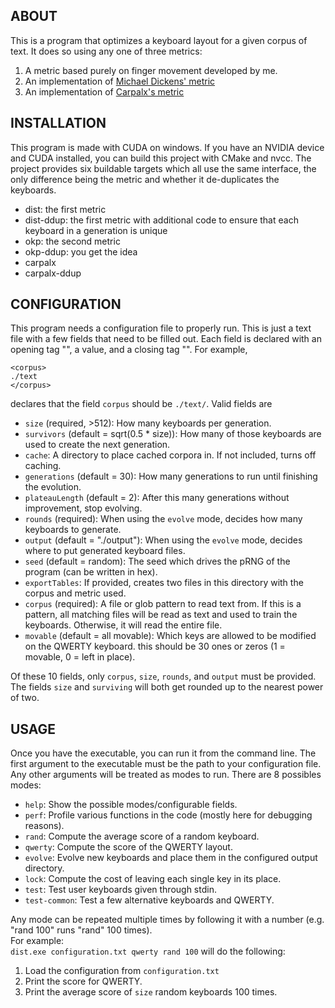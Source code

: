 ABOUT
-----

This is a program that optimizes a keyboard layout for a given corpus of text. It does so using any one of three metrics:
1. A metric based purely on finger movement developed by me.
2. An implementation of [Michael Dickens' metric](https://github.com/michaeldickens/Typing)
3. An implementation of [Carpalx's metric](https://mk.bcgsc.ca/carpalx/)


INSTALLATION
-----
This program is made with CUDA on windows. If you have an NVIDIA device and CUDA installed, you can build this project with CMake and nvcc.
The project provides six buildable targets which all use the same interface, the only difference being the metric and whether it de-duplicates the keyboards.
- dist: the first metric
- dist-ddup: the first metric with additional code to ensure that each keyboard in a generation is unique
- okp: the second metric
- okp-ddup: you get the idea
- carpalx
- carpalx-ddup


CONFIGURATION
-----
This program needs a configuration file to properly run. This is just a text file with a few fields that need to be filled out.
Each field is declared with an opening tag "<name>", a value, and a closing tag "</name>". For example,
```
<corpus>  
./text  
</corpus>
```
declares that the field `corpus` should be `./text/`.
Valid fields are
- `size` (required, >512): How many keyboards per generation.
- `survivors` (default = sqrt(0.5 * size)): How many of those keyboards are used to create the next generation.
- `cache`: A directory to place cached corpora in. If not included, turns off caching.
- `generations` (default = 30): How many generations to run until finishing the evolution.
- `plateauLength` (default = 2): After this many generations without improvement, stop evolving.
- `rounds` (required): When using the `evolve` mode, decides how many keyboards to generate.
- `output` (default = "./output"): When using the `evolve` mode, decides where to put generated keyboard files.
- `seed` (default = random): The seed which drives the pRNG of the program (can be written in hex).
- `exportTables`: If provided, creates two files in this directory with the corpus and metric used.
- `corpus` (required): A file or glob pattern to read text from. If this is a pattern, all matching files will be read
  as text and used to train the keyboards. Otherwise, it will read the entire file.
- `movable` (default = all movable): Which keys are allowed to be modified on the QWERTY keyboard.
  this should be 30 ones or zeros (1 = movable, 0 = left in place).

Of these 10 fields, only `corpus`, `size`, `rounds`, and `output` must be provided.  
The fields `size` and `surviving` will both get rounded up to the nearest power of two.

USAGE
-----
Once you have the executable, you can run it from the command line.
The first argument to the executable must be the path to your configuration file.
Any other arguments will be treated as modes to run.
There are 8 possibles modes:
- `help`: Show the possible modes/configurable fields.
- `perf`: Profile various functions in the code (mostly here for debugging reasons).
- `rand`: Compute the average score of a random keyboard.
- `qwerty`: Compute the score of the QWERTY layout.
- `evolve`: Evolve new keyboards and place them in the configured output directory.
- `lock`: Compute the cost of leaving each single key in its place.
- `test`: Test user keyboards given through stdin.
- `test-common`: Test a few alternative keyboards and QWERTY.

Any mode can be repeated multiple times by following it with a number (e.g. "rand 100" runs "rand" 100 times).  
For example:  
`dist.exe configuration.txt qwerty rand 100` will do the following:
1. Load the configuration from `configuration.txt`
2. Print the score for QWERTY.
3. Print the average score of `size` random keyboards 100 times.
